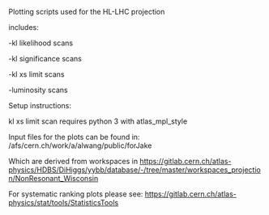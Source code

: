 Plotting scripts used for the HL-LHC projection

includes:

-kl likelihood scans

-kl significance scans

-kl xs limit scans

-luminosity scans

Setup instructions:

kl xs limit scan requires python 3 with atlas_mpl_style


Input files for the plots can be found in: /afs/cern.ch/work/a/alwang/public/forJake

Which are derived from workspaces in https://gitlab.cern.ch/atlas-physics/HDBS/DiHiggs/yybb/database/-/tree/master/workspaces_projection/NonResonant_Wisconsin

For systematic ranking plots please see: https://gitlab.cern.ch/atlas-physics/stat/tools/StatisticsTools
